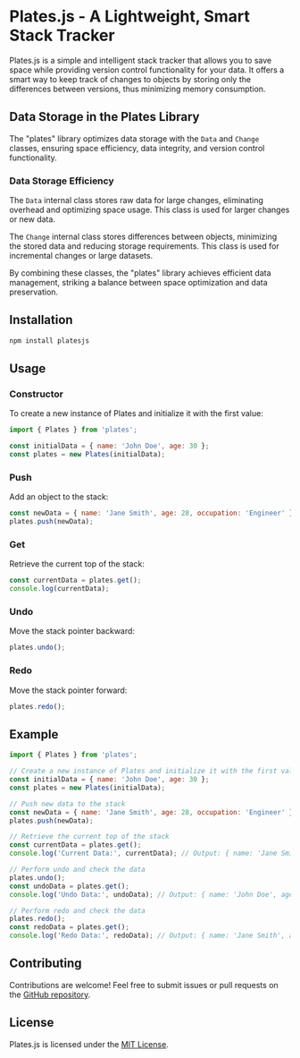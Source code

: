 # Plates.js - A Lightweight, Smart Stack Tracker

Plates.js is a simple and intelligent stack tracker that allows you to save space while providing version control functionality for your data. It offers a smart way to keep track of changes to objects by storing only the differences between versions, thus minimizing memory consumption.

## Data Storage in the Plates Library

The "plates" library optimizes data storage with the `Data` and `Change` classes, ensuring space efficiency, data integrity, and version control functionality.

### Data Storage Efficiency

The `Data` internal class stores raw data for large changes, eliminating overhead and optimizing space usage. This class is used for larger changes or new data.

The `Change` internal class stores differences between objects, minimizing the stored data and reducing storage requirements. This class is used for incremental changes or large datasets.

By combining these classes, the "plates" library achieves efficient data management, striking a balance between space optimization and data preservation.

## Installation

```bash
npm install platesjs
```

## Usage

### Constructor

To create a new instance of Plates and initialize it with the first value:

```javascript
import { Plates } from 'plates';

const initialData = { name: 'John Doe', age: 30 };
const plates = new Plates(initialData);
```

### Push

Add an object to the stack:

```javascript
const newData = { name: 'Jane Smith', age: 28, occupation: 'Engineer' };
plates.push(newData);
```

### Get

Retrieve the current top of the stack:

```javascript
const currentData = plates.get();
console.log(currentData);
```

### Undo

Move the stack pointer backward:

```javascript
plates.undo();
```

### Redo

Move the stack pointer forward:

```javascript
plates.redo();
```

## Example

```javascript
import { Plates } from 'plates';

// Create a new instance of Plates and initialize it with the first value
const initialData = { name: 'John Doe', age: 30 };
const plates = new Plates(initialData);

// Push new data to the stack
const newData = { name: 'Jane Smith', age: 28, occupation: 'Engineer' };
plates.push(newData);

// Retrieve the current top of the stack
const currentData = plates.get();
console.log('Current Data:', currentData); // Output: { name: 'Jane Smith', age: 28, occupation: 'Engineer' }

// Perform undo and check the data
plates.undo();
const undoData = plates.get();
console.log('Undo Data:', undoData); // Output: { name: 'John Doe', age: 30 }

// Perform redo and check the data
plates.redo();
const redoData = plates.get();
console.log('Redo Data:', redoData); // Output: { name: 'Jane Smith', age: 28, occupation: 'Engineer' }
```

## Contributing

Contributions are welcome! Feel free to submit issues or pull requests on the [GitHub repository](https://github.com/aworld1/plates).

## License

Plates.js is licensed under the [MIT License](https://opensource.org/licenses/MIT).
